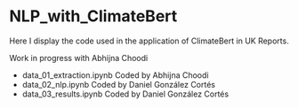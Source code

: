 # NLP_with_ClimateBert

Here I display the code used in the application of ClimateBert in UK Reports.

Work in progress with Abhijna Choodi
<ul>
  <li>data_01_extraction.ipynb Coded by Abhijna Choodi</li>
  <li>data_02_nlp.ipynb Coded by Daniel González Cortés</li>
  <li>data_03_results.ipynb Coded by Daniel González Cortés</li>
</ul>




